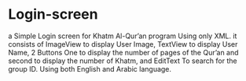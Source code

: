 # Login-screen
a Simple Login screen for Khatm Al-Qur’an program Using only XML.
it consists of ImageView to display User Image, TextView to display User Name, 2 Buttons One to display the number of pages of the Qur’an and second to display the number of Khatm, and EditText To search for the group ID. 
Using both English and Arabic language.
